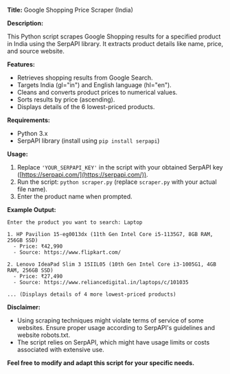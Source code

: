 
**Title:** Google Shopping Price Scraper (India)

**Description:**

This Python script scrapes Google Shopping results for a specified product in India using the SerpAPI library. It extracts product details like name, price, and source website.

**Features:**

- Retrieves shopping results from Google Search.
- Targets India (gl="in") and English language (hl="en").
- Cleans and converts product prices to numerical values.
- Sorts results by price (ascending).
- Displays details of the 6 lowest-priced products.

**Requirements:**

- Python 3.x
- SerpAPI library (install using `pip install serpapi`)

**Usage:**

1. Replace `'YOUR_SERPAPI_KEY'` in the script with your obtained SerpAPI key ([https://serpapi.com/](https://serpapi.com/)).
2. Run the script: `python scraper.py` (replace `scraper.py` with your actual file name).
3. Enter the product name when prompted.

**Example Output:**

```
Enter the product you want to search: Laptop

1. HP Pavilion 15-eg0013dx (11th Gen Intel Core i5-1135G7, 8GB RAM, 256GB SSD)
  - Price: ₹42,990
  - Source: https://www.flipkart.com/

2. Lenovo IdeaPad Slim 3 15IIL05 (10th Gen Intel Core i3-1005G1, 4GB RAM, 256GB SSD)
  - Price: ₹27,490
  - Source: https://www.reliancedigital.in/laptops/c/101035

... (Displays details of 4 more lowest-priced products)
```

**Disclaimer:**

- Using scraping techniques might violate terms of service of some websites. Ensure proper usage according to SerpAPI's guidelines and website robots.txt.
- The script relies on SerpAPI, which might have usage limits or costs associated with extensive use.

**Feel free to modify and adapt this script for your specific needs.**
